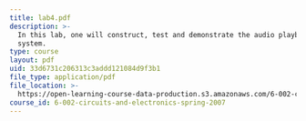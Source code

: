 ```yaml
---
title: lab4.pdf
description: >-
  In this lab, one will construct, test and demonstrate the audio playback
  system.
type: course
layout: pdf
uid: 33d6731c206313c3addd121084d9f3b1
file_type: application/pdf
file_location: >-
  https://open-learning-course-data-production.s3.amazonaws.com/6-002-circuits-and-electronics-spring-2007/33d6731c206313c3addd121084d9f3b1_lab4.pdf
course_id: 6-002-circuits-and-electronics-spring-2007
---
```

